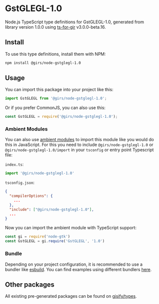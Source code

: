 
# GstGLEGL-1.0

Node.js TypeScript type definitions for GstGLEGL-1.0, generated from library version 1.0.0 using [ts-for-gir](https://github.com/gjsify/ts-for-gir) v3.0.0-beta.16.

## Install

To use this type definitions, install them with NPM:
```bash
npm install @girs/node-gstglegl-1.0
```

## Usage

You can import this package into your project like this:
```ts
import GstGLEGL from '@girs/node-gstglegl-1.0';
```

Or if you prefer CommonJS, you can also use this:
```ts
const GstGLEGL = require('@girs/node-gstglegl-1.0');
```

### Ambient Modules

You can also use [ambient modules](https://github.com/gjsify/ts-for-gir/tree/main/packages/cli#ambient-modules) to import this module like you would do this in JavaScript.
For this you need to include `@girs/node-gstglegl-1.0` or `@girs/node-gstglegl-1.0/import` in your `tsconfig` or entry point Typescript file:

`index.ts`:
```ts
import '@girs/node-gstglegl-1.0'
```

`tsconfig.json`:
```json
{
  "compilerOptions": {
    ...
  },
  "include": ["@girs/node-gstglegl-1.0"],
  ...
}
```

Now you can import the ambient module with TypeScript support: 

```ts
const gi = require('node-gtk')
const GstGLEGL = gi.require('GstGLEGL', '1.0')
```



### Bundle

Depending on your project configuration, it is recommended to use a bundler like [esbuild](https://esbuild.github.io/). You can find examples using different bundlers [here](https://github.com/gjsify/ts-for-gir/tree/main/examples).

## Other packages

All existing pre-generated packages can be found on [gjsify/types](https://github.com/gjsify/types).

